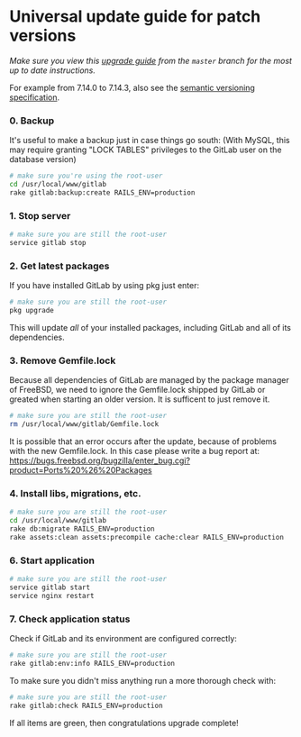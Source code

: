 # Universal update guide for patch versions
*Make sure you view this [upgrade guide](https://gitlab.com/gitlab-org/gitlab-ce/blob/master/doc/update/freebsd_patch_versions.md) from the `master` branch for the most up to date instructions.*

For example from 7.14.0 to 7.14.3, also see the [semantic versioning specification](http://semver.org/).

### 0. Backup

It's useful to make a backup just in case things go south:
(With MySQL, this may require granting "LOCK TABLES" privileges to the GitLab
user on the database version)

```bash
# make sure you're using the root-user
cd /usr/local/www/gitlab
rake gitlab:backup:create RAILS_ENV=production
```

### 1. Stop server

```bash
# make sure you are still the root-user
service gitlab stop
```

### 2. Get latest packages

If you have installed GitLab by using pkg just enter:

```bash
# make sure you are still the root-user
pkg upgrade
```

This will update *all* of your installed packages, including GitLab
and all of its dependencies.

### 3. Remove Gemfile.lock

Because all dependencies of GitLab are managed by the package manager of FreeBSD,
we need to ignore the Gemfile.lock shipped by GitLab or greated when starting
an older version. It is sufficent to just remove it.

```bash
# make sure you are still the root-user
rm /usr/local/www/gitlab/Gemfile.lock
```

It is possible that an error occurs after the update, because of problems with
the new Gemfile.lock. In this case please write a bug report at:
https://bugs.freebsd.org/bugzilla/enter_bug.cgi?product=Ports%20%26%20Packages
  
### 4. Install libs, migrations, etc.

```bash
# make sure you are still the root-user
cd /usr/local/www/gitlab
rake db:migrate RAILS_ENV=production
rake assets:clean assets:precompile cache:clear RAILS_ENV=production
```

### 6. Start application

```bash
# make sure you are still the root-user
service gitlab start
service nginx restart
```

### 7. Check application status

Check if GitLab and its environment are configured correctly:

```bash
# make sure you are still the root-user
rake gitlab:env:info RAILS_ENV=production
```

To make sure you didn't miss anything run a more thorough check with:

```bash
# make sure you are still the root-user
rake gitlab:check RAILS_ENV=production
```

If all items are green, then congratulations upgrade complete!
